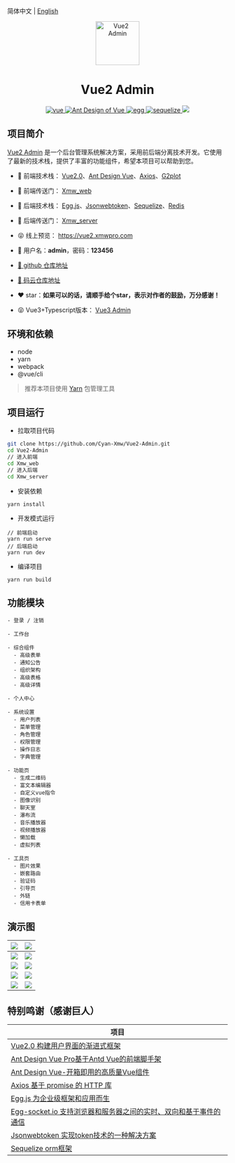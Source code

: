 简体中文 | [English](./README.en-US.md)

<p align="center"><img width="100" src="https://ali-oss.xmwpro.com/project/vue2-admin/logo.svg!cyan" alt="Vue2 Admin"></p>

<h1 align="center">Vue2 Admin</h1>

<p align="center">
  <a href="https://github.com/vuejs/vue/" target="_blank">
    <img src="https://ali-oss.xmwpro.com/project/vue2-admin/shield/vue.svg!cyan" alt="vue">
  </a>
  <a href="https://github.com/vueComponent/ant-design-vue/" target="_blank">
    <img src="https://ali-oss.xmwpro.com/project/vue2-admin/shield/antd.svg!cyan" alt="Ant Design of Vue">
  </a>
  <a href="https://github.com/eggjs/egg/" target="_blank">
    <img src="https://ali-oss.xmwpro.com/project/vue2-admin/shield/egg.svg!cyan" alt="egg">
  </a>
  <a href="https://github.com/sequelize/sequelize/" target="_blank">
    <img src="https://ali-oss.xmwpro.com/project/vue2-admin/shield/socket.svg!cyan" alt="sequelize">
  </a>
  <a>
    <img src="https://ali-oss.xmwpro.com/project/vue2-admin/shield/build.svg!cyan">
  </a>
</p>

## 项目简介

  [Vue2 Admin](https://vue2.xmwpro.com/) 是一个后台管理系统解决方案，采用前后端分离技术开发。它使用了最新的技术栈，提供了丰富的功能组件，希望本项目可以帮助到您。

- 🎯 前端技术栈： [Vue2.0](https://github.com/vuejs/vue/)、[Ant Design Vue](https://github.com/vueComponent/ant-design-vue/)、[Axios](https://github.com/axios/axios/)、[G2plot](https://github.com/antvis/G2Plot/)

- 🔗 前端传送门： [Xmw_web](./Xmw_web)

- 🎯 后端技术栈： [Egg.js](https://github.com/eggjs/egg/)、[Jsonwebtoken](https://github.com/auth0/node-jsonwebtoken/)、[Sequelize](https://github.com/sequelize/sequelize/)、[Redis](https://github.com/redis/redis/)

- 🔗 后端传送门： [Xmw_server](./Xmw_server)

- 😝 线上预览： https://vue2.xmwpro.com

- 🔑 用户名：**admin**，密码：**123456**

- [🚀 github 仓库地址](https://github.com/Cyan-Xmw/Vue2-Admin/)

- [🚀 码云仓库地址](https://gitee.com/Cyan-Xmw/Vue2-Admin/)

- ❤️ star：**如果可以的话，请顺手给个star，表示对作者的鼓励，万分感谢！**

- 😝 Vue3+Typescript版本： [Vue3 Admin](https://github.com/Cyan-Xmw/Vue3-Admin/)

## 环境和依赖

- node
- yarn
- webpack
- @vue/cli

> 推荐本项目使用 [Yarn](https://yarnpkg.com/) 包管理工具

## 项目运行

- 拉取项目代码
```bash
git clone https://github.com/Cyan-Xmw/Vue2-Admin.git
cd Vue2-Admin
// 进入前端
cd Xmw_web
// 进入后端
cd Xmw_server
```

- 安装依赖
```
yarn install
```

- 开发模式运行
```
// 前端启动
yarn run serve
// 后端启动
yarn run dev
```

- 编译项目
```
yarn run build
```

## 功能模块

```
- 登录 / 注销

- 工作台

- 综合组件
  - 高级表单
  - 通知公告
  - 组织架构
  - 高级表格
  - 高级详情

- 个人中心

- 系统设置
  - 用户列表
  - 菜单管理
  - 角色管理
  - 权限管理
  - 操作日志
  - 字典管理

- 功能页
  - 生成二维码
  - 富文本编辑器
  - 自定义vue指令
  - 图像识别
  - 聊天室
  - 瀑布流
  - 音乐播放器
  - 视频播放器
  - 懒加载
  - 虚拟列表

- 工具页
  - 图片效果
  - 嵌套路由
  - 验证码
  - 引导页
  - 外链
  - 信用卡表单
```

## 演示图

| ![](https://ali-oss.xmwpro.com/project/vue2-admin/demo/xmw-demo-1.jpg!cyan) | ![](https://ali-oss.xmwpro.com/project/vue2-admin/demo/xmw-demo-2.jpg!cyan) |
| ------------------------------------------------------------ | ------------------------------------------------------------ |
| ![](https://ali-oss.xmwpro.com/project/vue2-admin/demo/xmw-demo-3.jpg!cyan) | ![](https://ali-oss.xmwpro.com/project/vue2-admin/demo/xmw-demo-4.jpg!cyan) |
| ![](https://ali-oss.xmwpro.com/project/vue2-admin/demo/xmw-demo-5.jpg!cyan) | ![](https://ali-oss.xmwpro.com/project/vue2-admin/demo/xmw-demo-6.jpg!cyan) |
| ![](https://ali-oss.xmwpro.com/project/vue2-admin/demo/xmw-demo-7.jpg!cyan) | ![](https://ali-oss.xmwpro.com/project/vue2-admin/demo/xmw-demo-8.jpg!cyan) |
| ![](https://ali-oss.xmwpro.com/project/vue2-admin/demo/xmw-demo-9.jpg!cyan) | ![](https://ali-oss.xmwpro.com/project/vue2-admin/demo/xmw-demo-10.jpg!cyan) |

## 特别鸣谢（感谢巨人）

| 项目                                                          |
| ---------------------------------------------------------------- |
| [Vue2.0 构建用户界面的渐进式框架](https://github.com/vuejs/vue/)                              |
| [Ant Design Vue Pro基于Antd Vue的前端脚手架](https://github.com/vueComponent/ant-design-vue-pro/)     |
| [Ant Design Vue-开箱即用的高质量Vue组件](https://github.com/vueComponent/ant-design-vue/) |
| [Axios 基于 promise 的 HTTP 库](https://github.com/axios/axios/)                          |
| [Egg.js 为企业级框架和应用而生](https://github.com/eggjs/egg/)                              |
| [Egg-socket.io 支持浏览器和服务器之间的实时、双向和基于事件的通信](https://github.com/eggjs/egg-socket.io/)     |
| [Jsonwebtoken 实现token技术的一种解决方案](https://github.com/auth0/node-jsonwebtoken/) |
| [Sequelize orm框架](https://github.com/sequelize/sequelize/)                          |
